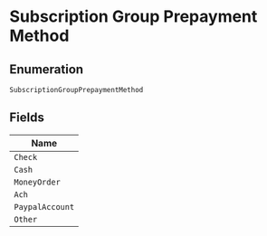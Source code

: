 
# Subscription Group Prepayment Method

## Enumeration

`SubscriptionGroupPrepaymentMethod`

## Fields

| Name |
|  --- |
| `Check` |
| `Cash` |
| `MoneyOrder` |
| `Ach` |
| `PaypalAccount` |
| `Other` |

